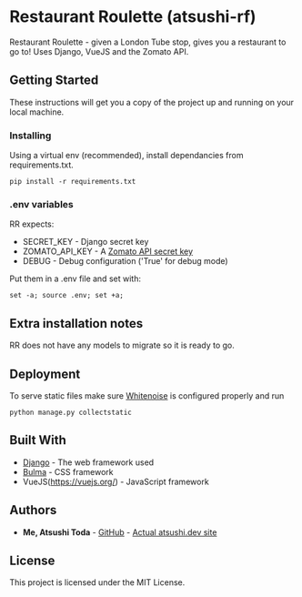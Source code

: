 # Restaurant Roulette (atsushi-rf)
Restaurant Roulette - given a London Tube stop, gives you a restaurant to go to! Uses Django, VueJS and the Zomato API.

## Getting Started

These instructions will get you a copy of the project up and running on your local machine.

### Installing

Using a virtual env (recommended), install dependancies from requirements.txt.

```
pip install -r requirements.txt
```

### .env variables
RR expects:
* SECRET_KEY - Django secret key
* ZOMATO_API_KEY - A [Zomato API secret key](https://developers.zomato.com/api)
* DEBUG - Debug configuration ('True' for debug mode)

Put them in a .env file and set with:
```
set -a; source .env; set +a;
```

## Extra installation notes
RR does not have any models to migrate so it is ready to go.
## Deployment

To serve static files make sure [Whitenoise](http://whitenoise.evans.io/en/stable/django.html) is configured properly and run
```
python manage.py collectstatic
```

## Built With

* [Django](https://docs.djangoproject.com/en/2.2/) - The web framework used
* [Bulma](https://getuikit.com/docs/introduction) - CSS framework
* VueJS(https://vuejs.org/) - JavaScript framework

## Authors

* **Me, Atsushi Toda** - [GitHub](https://github.com/broadsinatlanta) - [Actual atsushi.dev site](https://www.atsushi.dev)

## License

This project is licensed under the MIT License.

